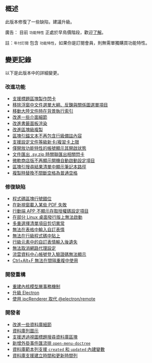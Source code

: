 ## 概述

此版本修復了一些缺陷，建議升級。

廣告： 目前 `功能特性` 正處於早鳥價階段，歡迎[了解](https://b3log.org/siyuan/pricing.html)。

註：`年付訂閱` 包含 `功能特性`，如果你是訂閱會員，則無需單獨購買功能特性。

## 變更記錄

以下是此版本中的詳細變更。

### 改進功能

* [支援標題區塊製作閃卡](https://github.com/siyuan-note/siyuan/issues/9005)
* [移除浮窗中文件選單大綱、反鍊與關係圖選單項目](https://github.com/siyuan-note/siyuan/issues/9341)
* [移動大陸文件時在背景執行索引](https://github.com/siyuan-note/siyuan/issues/9356)
* [改進一些介面細節](https://github.com/siyuan-note/siyuan/issues/9359)
* [改進書籤面板渲染](https://github.com/siyuan-note/siyuan/issues/9361)
* [改進區塊級複製](https://github.com/siyuan-note/siyuan/issues/9362)
* [區塊引錨文本不再包含行級備註內容](https://github.com/siyuan-note/siyuan/issues/9363)
* [支援設定文件等級新卡/複習卡上限](https://github.com/siyuan-note/siyuan/issues/9365)
* [僅開放功能特性的帳號顯示其開啟狀態](https://github.com/siyuan-note/siyuan/issues/9367)
* [文件匯出 .sy.zip 時關聯匯出相關閃卡](https://github.com/siyuan-note/siyuan/issues/9372)
* [微軟商店版不再顯示開機自動啟動設定項目](https://github.com/siyuan-note/siyuan/issues/9373)
* [區塊引搜尋結果清單中顯示筆記本路徑](https://github.com/siyuan-note/siyuan/issues/9378)
* [複製時替換不間斷空格為普通空格](https://github.com/siyuan-note/siyuan/issues/9382)

### 修復缺陷

* [程式碼區塊行號錯位](https://github.com/siyuan-note/siyuan/issues/9337)
* [在新視窗載入某些 PDF 失敗](https://github.com/siyuan-note/siyuan/issues/9343)
* [行動端 APP 不顯示存取授權碼設定項目](https://github.com/siyuan-note/siyuan/issues/9346)
* [在部分 Linux 桌面發行版上無法啟動](https://github.com/siyuan-note/siyuan/issues/9347)
* [多重選擇清單項目剪切異常](https://github.com/siyuan-note/siyuan/issues/9349)
* [無法在表格中輸入自訂表情](https://github.com/siyuan-note/siyuan/issues/9358)
* [無法在行級程式碼中貼上](https://github.com/siyuan-note/siyuan/issues/9369)
* [行級元素中的自訂表情輸入後遺失](https://github.com/siyuan-note/siyuan/issues/9370)
* [無法取消網路代理設定](https://github.com/siyuan-note/siyuan/issues/9374)
* [流雲資料中心帳號登入驗證碼無法顯示](https://github.com/siyuan-note/siyuan/issues/9375)
* [Ctrl+Alt+F 無法在間隔重複中使用](https://github.com/siyuan-note/siyuan/issues/9384)

### 開發重構

* [重建內核模型層事務機制](https://github.com/siyuan-note/siyuan/issues/9338)
* [升級 Electron](https://github.com/siyuan-note/siyuan/issues/9342)
* [使用 ipcRenderer 取代 @electron/remote](https://github.com/siyuan-note/siyuan/issues/9368)

### 開發者

* [改進一些資料庫細節](https://github.com/siyuan-note/siyuan/issues/9274)
* [資料庫列圖示](https://github.com/siyuan-note/siyuan/issues/9304)
* [支援透過視圖標題搜尋資料庫區塊](https://github.com/siyuan-note/siyuan/issues/9348)
* [新增外掛事件匯流排 `open-menu-doctree`](https://github.com/siyuan-note/siyuan/issues/9351)
* [資料庫範本列支援 `created` 和 `updated` 內建變數](https://github.com/siyuan-note/siyuan/issues/9364)
* [資料庫支援建立時間和更新時間列](https://github.com/siyuan-note/siyuan/issues/9371)
